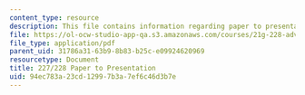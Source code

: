 ```yaml
---
content_type: resource
description: This file contains information regarding paper to presentation.
file: https://ol-ocw-studio-app-qa.s3.amazonaws.com/courses/21g-228-advanced-workshop-in-writing-for-social-sciences-and-architecture-els-spring-2007/94ec783a23cd12997b3a7ef6c46d3b7e_MIT21G.228S07_paper_presen.pdf
file_type: application/pdf
parent_uid: 31786a31-63b9-8b83-b25c-e09924620969
resourcetype: Document
title: 227/228 Paper to Presentation
uid: 94ec783a-23cd-1299-7b3a-7ef6c46d3b7e
---
```

